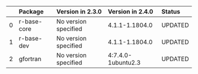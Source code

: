 <!-- markdown-link-check-disable -->

|    | Package     | Version in 2.3.0     | Version in 2.4.0   | Status   |
|---:|:------------|:---------------------|:-------------------|:---------|
|  0 | r-base-core | No version specified | 4.1.1-1.1804.0     | UPDATED  |
|  1 | r-base-dev  | No version specified | 4.1.1-1.1804.0     | UPDATED  |
|  2 | gfortran    | No version specified | 4:7.4.0-1ubuntu2.3 | UPDATED  |